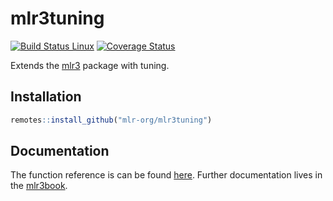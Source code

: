 # mlr3tuning

[![Build Status Linux](https://travis-ci.org/mlr-org/mlr3tuning.svg?branch=master)](https://travis-ci.org/mlr-org/mlr3tuning)
[![Coverage Status](https://coveralls.io/repos/github/mlr-org/mlr3tuning/badge.svg?branch=master)](https://coveralls.io/github/mlr-org/mlr3tuning?branch=master)

Extends the [mlr3](https://mlr3.mlr-org.com) package with tuning.

## Installation

```r
remotes::install_github("mlr-org/mlr3tuning")
```

## Documentation

The function reference is can be found [here](https://mlr3tuning.mlr-org.com/reference/).
Further documentation lives in the [mlr3book](https://mlr3book.mlr-org.com/).
